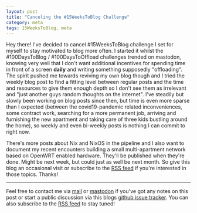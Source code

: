 ```yaml
---
layout: post
title: "Canceling the #15WeeksToBlog Challenge"
category: meta
tags: 15WeeksToBlog, meta
---
```


Hey there!  I've decided to cancel #15WeeksToBlog challenge I set for myself to
stay motivated to blog more often. I started it whilst the
#100DaysToBlog / #100DaysToOffload challenges trended on mastodon, knowing very
well that I don't want additional incentives for spending time in front of a
screen __daily__ and writing something supposedly "offloading". The
spirit pushed me towards reviving my own blog though and I tried the weekly
blog post to find a fitting level between regular posts and the time and
resources to give them enough depth so I don't see them as irrelevant and "just
another guys random thoughts on the internet". I've steadily but slowly been
working on blog posts since then, but time is even more sparse than I expected
(between the covid19-pandemic related inconveniences, some contract work,
searching for a more permanent job, arriving and furnishing the new apartment
and taking care of three kids bustling around the home), so weekly and even
bi-weekly posts is nothing I can commit to right now.

There's more posts about Nix and NixOS in the pipeline and I also want to
document my recent encounters building a small multi-apartment network based on
OpenWRT enabled hardware. They'll be published when they're done. Might be next
week, but could just as well be next month. So give this blog an occasional
visit or subscribe to the [RSS feed](/feed.xml) if you're interested in those
topics. Thanks!

----

Feel free to contact me via [mail](mailto:dwagenk@mailbox.org) or
[mastodon](https://chaos.social/@dwagenk) if you've got any notes on this post
or start a public discussion via this blogs [github issue
tracker](https://github.com/dwagenk/blog.dwagenk.com/issues). You can also
subscribe to the [RSS feed](/feed.xml) to stay tuned! 
